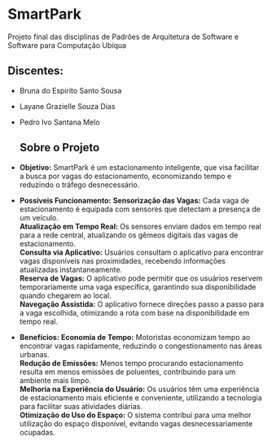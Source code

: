 # SmartPark

Projeto final das disciplinas de Padrões de Arquitetura de Software e Software para Computação Ubíqua

## Discentes:
- Bruna do Espirito Santo Sousa
- Layane Grazielle Souza Dias
- Pedro Ivo Santana Melo


  ## Sobre o Projeto

- **Objetivo:**
  SmartPark é um estacionamento inteligente, que visa facilitar a busca por vagas do estacionamento, economizando tempo e reduzindo o tráfego desnecessário.   
  
- **Possíveis Funcionamento:** 
**Sensorização das Vagas:** Cada vaga de estacionamento é equipada com sensores que detectam a presença de um veículo.   
**Atualização em Tempo Real:** Os sensores enviam dados em tempo real para a rede central, atualizando os gêmeos digitais das vagas de estacionamento.   
**Consulta via Aplicativo:** Usuários consultam o aplicativo para encontrar vagas disponíveis nas proximidades, recebendo informações atualizadas instantaneamente.   
**Reserva de Vagas:** O aplicativo pode permitir que os usuários reservem temporariamente uma vaga específica, garantindo sua disponibilidade quando chegarem ao local.   
**Navegação Assistida:** O aplicativo fornece direções passo a passo para a vaga escolhida, otimizando a rota com base na disponibilidade em tempo real.   

- **Benefícios:** 
**Economia de Tempo:** Motoristas economizam tempo ao encontrar vagas rapidamente, reduzindo o congestionamento nas áreas urbanas.   
**Redução de Emissões:** Menos tempo procurando estacionamento resulta em menos emissões de poluentes, contribuindo para um ambiente mais limpo.   
**Melhoria na Experiência do Usuário:** Os usuários têm uma experiência de estacionamento mais eficiente e conveniente, utilizando a tecnologia para facilitar suas atividades diárias.   
**Otimização do Uso do Espaço:** O sistema contribui para uma melhor utilização do espaço disponível, evitando vagas desnecessariamente ocupadas.   
